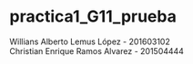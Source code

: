 # practica1_G11_prueba
Willians Alberto Lemus López - 201603102  
Christian Enrique Ramos Alvarez - 201504444  